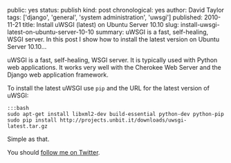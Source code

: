 public: yes
status: publish
kind: post
chronological: yes
author: David Taylor
tags: ['django', 'general', 'system administration', 'uwsgi']
published: 2010-11-21
title: Install uWSGI (latest) on Ubuntu Server 10.10
slug: install-uwsgi-latest-on-ubuntu-server-10-10
summary: uWSGI is a fast, self-healing, WSGI server. In this post I show how to install the latest version on Ubuntu Server 10.10...

uWSGI is a fast, self-healing, WSGI server. It is typically used with Python web applications. It works very well with the Cherokee Web Server and the Django web application framework.

To install the latest uWSGI use `pip` and the URL for the latest version of uWSGI:


    :::bash
    sudo apt-get install libxml2-dev build-essential python-dev python-pip
    sudo pip install http://projects.unbit.it/downloads/uwsgi-latest.tar.gz


Simple as that.

You should [follow me on Twitter](http://twitter.com/davidltaylor).
